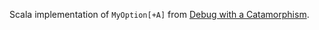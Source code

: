 Scala implementation of `MyOption[+A]` from [Debug with a Catamorphism].

[Debug with a Catamorphism]: http://blog.tmorris.net/posts/debut-with-a-catamorphism/
